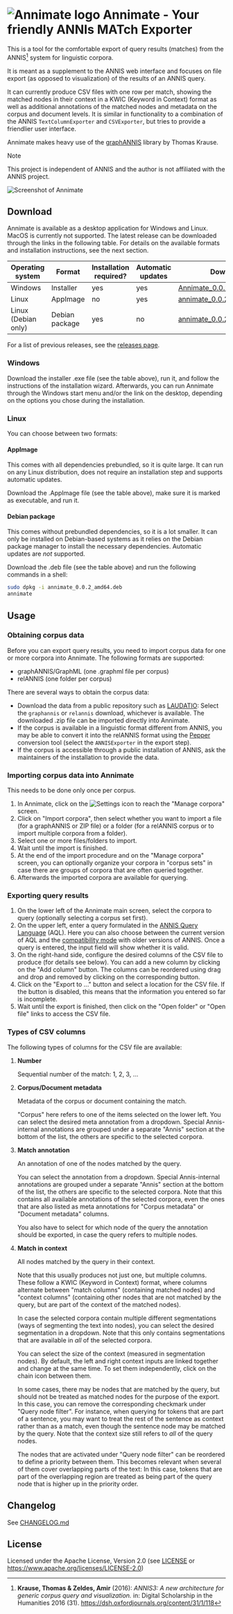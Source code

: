 # ![Annimate logo](annimate_desktop/src-tauri/icons/32x32.png) Annimate - Your friendly ANNIs MATch Exporter

This is a tool for the comfortable export of query results (matches) from the ANNIS[^1] system for linguistic corpora.

It is meant as a supplement to the ANNIS web interface and focuses on file export (as opposed to visualization) of the results of an ANNIS query.

It can currently produce CSV files with one row per match, showing the matched nodes in their context in a KWIC (Keyword in Context) format as well as additional annotations of the matched nodes and metadata on the corpus and document levels. It is similar in functionality to a combination of the ANNIS `TextColumnExporter` and `CSVExporter`, but tries to provide a friendlier user interface.

Annimate makes heavy use of the [graphANNIS](https://github.com/korpling/graphANNIS) library by Thomas Krause.

> [!NOTE]
> This project is independent of ANNIS and the author is not affiliated with the ANNIS project.

![Screenshot of Annimate](docs/images/screenshot.png)

## Download

Annimate is available as a desktop application for Windows and Linux. MacOS is currently not supported. The latest release can be downloaded through the links in the following table. For details on the available formats and installation instructions, see the next section.

| Operating system    | Format         | Installation required? | Automatic updates | Download link                      |
| ------------------- | -------------- | ---------------------- | ----------------- | ---------------------------------- |
| Windows             | Installer      | yes                    | yes               | [Annimate_0.0.2_x64-setup.exe][1]  |
| Linux               | AppImage       | no                     | yes               | [annimate_0.0.2_amd64.AppImage][2] |
| Linux (Debian only) | Debian package | yes                    | no                | [annimate_0.0.2_amd64.deb][3]      |

For a list of previous releases, see the [releases page](https://github.com/matthias-stemmler/annimate/releases).

### Windows

Download the installer .exe file (see the table above), run it, and follow the instructions of the installation wizard. Afterwards, you can run Annimate through the Windows start menu and/or the link on the desktop, depending on the options you chose during the installation.

### Linux

You can choose between two formats:

#### AppImage

This comes with all dependencies prebundled, so it is quite large. It can run on any Linux distribution, does not require an installation step and supports automatic updates.

Download the .AppImage file (see the table above), make sure it is marked as executable, and run it.

#### Debian package

This comes without prebundled dependencies, so it is a lot smaller. It can only be installed on Debian-based systems as it relies on the Debian package manager to install the necessary dependencies. Automatic updates are _not_ supported.

Download the .deb file (see the table above) and run the following commands in a shell:

```sh
sudo dpkg -i annimate_0.0.2_amd64.deb
annimate
```

## Usage

### Obtaining corpus data

Before you can export query results, you need to import corpus data for one or more corpora into Annimate. The following formats are supported:

- graphANNIS/GraphML (one .graphml file per corpus)
- relANNIS (one folder per corpus)

There are several ways to obtain the corpus data:

- Download the data from a public repository such as [LAUDATIO](https://www.laudatio-repository.org/): Select the `graphannis` or `relannis` download, whichever is available. The downloaded .zip file can be imported directly into Annimate.
- If the corpus is available in a linguistic format different from ANNIS, you may be able to convert it into the relANNIS format using the [Pepper](https://corpus-tools.org/pepper/) conversion tool (select the `ANNISExporter` in the export step).
- If the corpus is accessible through a public installation of ANNIS, ask the maintainers of the installation to provide the data.

### Importing corpus data into Annimate

This needs to be done only once per corpus.

1. In Annimate, click on the ![Settings](docs/images/settings.svg) icon to reach the "Manage corpora" screen.
2. Click on "Import corpora", then select whether you want to import a file (for a graphANNIS or ZIP file) or a folder (for a relANNIS corpus or to import multiple corpora from a folder).
3. Select one or more files/folders to import.
4. Wait until the import is finished.
5. At the end of the import procedure and on the "Manage corpora" screen, you can optionally organize your corpora in "corpus sets" in case there are groups of corpora that are often queried together.
6. Afterwards the imported corpora are available for querying.

### Exporting query results

1. On the lower left of the Annimate main screen, select the corpora to query (optionally selecting a corpus set first).
2. On the upper left, enter a query formulated in the [ANNIS Query Language](https://korpling.github.io/ANNIS/4.0/user-guide/aql/index.html) (AQL). Here you can also choose between the current version of AQL and the [compatibility mode](https://korpling.github.io/ANNIS/4.0/user-guide/aql/compatibility-mode.html) with older versions of ANNIS. Once a query is entered, the input field will show whether it is valid.
3. On the right-hand side, configure the desired columns of the CSV file to produce (for details see below). You can add a new column by clicking on the "Add column" button. The columns can be reordered using drag and drop and removed by clicking on the corresponding button.
4. Click on the "Export to ..." button and select a location for the CSV file. If the button is disabled, this means that the information you entered so far is incomplete.
5. Wait until the export is finished, then click on the "Open folder" or "Open file" links to access the CSV file.

### Types of CSV columns

The following types of columns for the CSV file are available:

1. **Number**

   Sequential number of the match: 1, 2, 3, ...

2. **Corpus/Document metadata**

   Metadata of the corpus or document containing the match.

   "Corpus" here refers to one of the items selected on the lower left. You can select the desired meta annotation from a dropdown. Special Annis-internal annotations are grouped under a separate "Annis" section at the bottom of the list, the others are specific to the selected corpora.

3. **Match annotation**

   An annotation of one of the nodes matched by the query.

   You can select the annotation from a dropdown. Special Annis-internal annotations are grouped under a separate "Annis" section at the bottom of the list, the others are specific to the selected corpora. Note that this contains all available annotations of the selected corpora, even the ones that are also listed as meta annotations for "Corpus metadata" or "Document metadata" columns.

   You also have to select for which node of the query the annotation should be exported, in case the query refers to multiple nodes.

4. **Match in context**

   All nodes matched by the query in their context.

   Note that this usually produces not just one, but multiple columns. These follow a KWIC (Keyword in Context) format, where columns alternate between "match columns" (containing matched nodes) and "context columns" (containing other nodes that are not matched by the query, but are part of the context of the matched nodes).

   In case the selected corpora contain multiple different segmentations (ways of segmenting the text into nodes), you can select the desired segmentation in a dropdown. Note that this only contains segmentations that are available in _all_ of the selected corpora.

   You can select the size of the context (measured in segmentation nodes). By default, the left and right context inputs are linked together and change at the same time. To set them independently, click on the chain icon between them.

   In some cases, there may be nodes that are matched by the query, but should not be treated as matched nodes for the purpose of the export. In this case, you can remove the corresponding checkmark under "Query node filter". For instance, when querying for tokens that are part of a sentence, you may want to treat the rest of the sentence as context rather than as a match, even though the sentence node may be matched by the query. Note that the context size still refers to _all_ of the query nodes.

   The nodes that are activated under "Query node filter" can be reordered to define a priority between them. This becomes relevant when several of them cover overlapping parts of the text: In this case, tokens that are part of the overlapping region are treated as being part of the query node that is higher up in the priority order.

## Changelog

See [CHANGELOG.md](CHANGELOG.md)

## License

Licensed under the Apache License, Version 2.0 (see [LICENSE](LICENSE) or https://www.apache.org/licenses/LICENSE-2.0)

[1]: https://github.com/matthias-stemmler/annimate/releases/download/v0.0.2/Annimate_0.0.2_x64-setup.exe
[2]: https://github.com/matthias-stemmler/annimate/releases/download/v0.0.2/annimate_0.0.2_amd64.AppImage
[3]: https://github.com/matthias-stemmler/annimate/releases/download/v0.0.2/annimate_0.0.2_amd64.deb

[^1]:
    **Krause, Thomas & Zeldes, Amir** (2016):
    _ANNIS3: A new architecture for generic corpus query and visualization._
    in: Digital Scholarship in the Humanities 2016 (31).
    <https://dsh.oxfordjournals.org/content/31/1/118>
